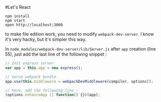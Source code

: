 #Let's React

```
npm install
npm start
open http://localhost:3000
```

to make file edition work, you need to modify `webpack-dev-server`. I know it's very hacky, but it's simpler this way.

In `node_modules/webpack-dev-server/lib/Server.js` after `app` creation (line 55), just add the last line of the following snippet :

```javascript
// Init express server
var app = this.app = new express();

// serve webpack bundle
app.use(this.middleware = webpackDevMiddleware(compiler, options));

// here, add the following line :
(options.enhanceApp || function() {})(app);
```
